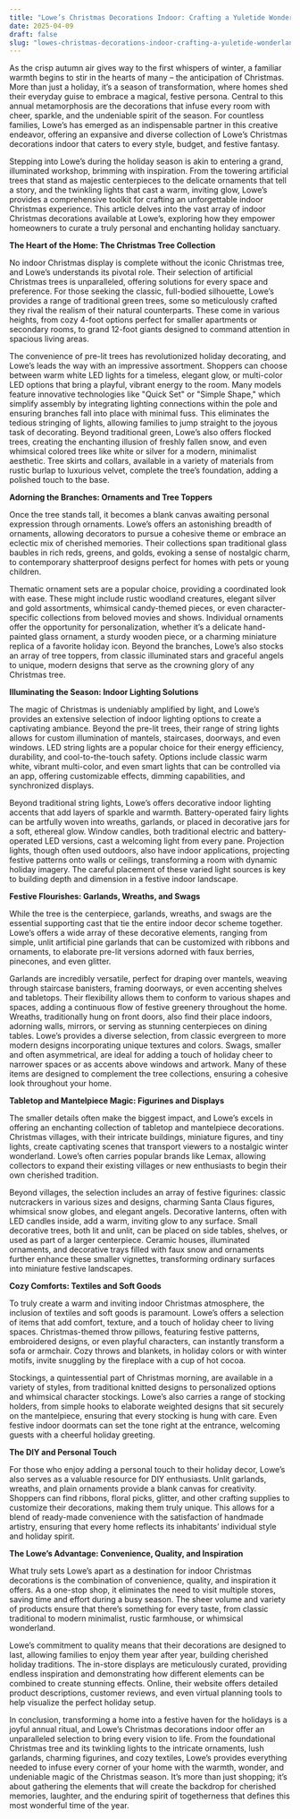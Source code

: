 ```yaml
---
title: "Lowe’s Christmas Decorations Indoor: Crafting a Yuletide Wonderland Within Your Home"
date: 2025-04-09
draft: false
slug: "lowes-christmas-decorations-indoor-crafting-a-yuletide-wonderland-within-your-home" 
---
```


As the crisp autumn air gives way to the first whispers of winter, a familiar warmth begins to stir in the hearts of many – the anticipation of Christmas. More than just a holiday, it’s a season of transformation, where homes shed their everyday guise to embrace a magical, festive persona. Central to this annual metamorphosis are the decorations that infuse every room with cheer, sparkle, and the undeniable spirit of the season. For countless families, Lowe’s has emerged as an indispensable partner in this creative endeavor, offering an expansive and diverse collection of Lowe’s Christmas decorations indoor that caters to every style, budget, and festive fantasy.

Stepping into Lowe’s during the holiday season is akin to entering a grand, illuminated workshop, brimming with inspiration. From the towering artificial trees that stand as majestic centerpieces to the delicate ornaments that tell a story, and the twinkling lights that cast a warm, inviting glow, Lowe’s provides a comprehensive toolkit for crafting an unforgettable indoor Christmas experience. This article delves into the vast array of indoor Christmas decorations available at Lowe’s, exploring how they empower homeowners to curate a truly personal and enchanting holiday sanctuary.

**The Heart of the Home: The Christmas Tree Collection**

No indoor Christmas display is complete without the iconic Christmas tree, and Lowe’s understands its pivotal role. Their selection of artificial Christmas trees is unparalleled, offering solutions for every space and preference. For those seeking the classic, full-bodied silhouette, Lowe’s provides a range of traditional green trees, some so meticulously crafted they rival the realism of their natural counterparts. These come in various heights, from cozy 4-foot options perfect for smaller apartments or secondary rooms, to grand 12-foot giants designed to command attention in spacious living areas.

The convenience of pre-lit trees has revolutionized holiday decorating, and Lowe’s leads the way with an impressive assortment. Shoppers can choose between warm white LED lights for a timeless, elegant glow, or multi-color LED options that bring a playful, vibrant energy to the room. Many models feature innovative technologies like "Quick Set" or "Simple Shape," which simplify assembly by integrating lighting connections within the pole and ensuring branches fall into place with minimal fuss. This eliminates the tedious stringing of lights, allowing families to jump straight to the joyous task of decorating. Beyond traditional green, Lowe’s also offers flocked trees, creating the enchanting illusion of freshly fallen snow, and even whimsical colored trees like white or silver for a modern, minimalist aesthetic. Tree skirts and collars, available in a variety of materials from rustic burlap to luxurious velvet, complete the tree’s foundation, adding a polished touch to the base.

**Adorning the Branches: Ornaments and Tree Toppers**

Once the tree stands tall, it becomes a blank canvas awaiting personal expression through ornaments. Lowe’s offers an astonishing breadth of ornaments, allowing decorators to pursue a cohesive theme or embrace an eclectic mix of cherished memories. Their collections span traditional glass baubles in rich reds, greens, and golds, evoking a sense of nostalgic charm, to contemporary shatterproof designs perfect for homes with pets or young children.

Thematic ornament sets are a popular choice, providing a coordinated look with ease. These might include rustic woodland creatures, elegant silver and gold assortments, whimsical candy-themed pieces, or even character-specific collections from beloved movies and shows. Individual ornaments offer the opportunity for personalization, whether it’s a delicate hand-painted glass ornament, a sturdy wooden piece, or a charming miniature replica of a favorite holiday icon. Beyond the branches, Lowe’s also stocks an array of tree toppers, from classic illuminated stars and graceful angels to unique, modern designs that serve as the crowning glory of any Christmas tree.

**Illuminating the Season: Indoor Lighting Solutions**

The magic of Christmas is undeniably amplified by light, and Lowe’s provides an extensive selection of indoor lighting options to create a captivating ambiance. Beyond the pre-lit trees, their range of string lights allows for custom illumination of mantels, staircases, doorways, and even windows. LED string lights are a popular choice for their energy efficiency, durability, and cool-to-the-touch safety. Options include classic warm white, vibrant multi-color, and even smart lights that can be controlled via an app, offering customizable effects, dimming capabilities, and synchronized displays.

Beyond traditional string lights, Lowe’s offers decorative indoor lighting accents that add layers of sparkle and warmth. Battery-operated fairy lights can be artfully woven into wreaths, garlands, or placed in decorative jars for a soft, ethereal glow. Window candles, both traditional electric and battery-operated LED versions, cast a welcoming light from every pane. Projection lights, though often used outdoors, also have indoor applications, projecting festive patterns onto walls or ceilings, transforming a room with dynamic holiday imagery. The careful placement of these varied light sources is key to building depth and dimension in a festive indoor landscape.

**Festive Flourishes: Garlands, Wreaths, and Swags**

While the tree is the centerpiece, garlands, wreaths, and swags are the essential supporting cast that tie the entire indoor decor scheme together. Lowe’s offers a wide array of these decorative elements, ranging from simple, unlit artificial pine garlands that can be customized with ribbons and ornaments, to elaborate pre-lit versions adorned with faux berries, pinecones, and even glitter.

Garlands are incredibly versatile, perfect for draping over mantels, weaving through staircase banisters, framing doorways, or even accenting shelves and tabletops. Their flexibility allows them to conform to various shapes and spaces, adding a continuous flow of festive greenery throughout the home. Wreaths, traditionally hung on front doors, also find their place indoors, adorning walls, mirrors, or serving as stunning centerpieces on dining tables. Lowe’s provides a diverse selection, from classic evergreen to more modern designs incorporating unique textures and colors. Swags, smaller and often asymmetrical, are ideal for adding a touch of holiday cheer to narrower spaces or as accents above windows and artwork. Many of these items are designed to complement the tree collections, ensuring a cohesive look throughout your home.

**Tabletop and Mantelpiece Magic: Figurines and Displays**

The smaller details often make the biggest impact, and Lowe’s excels in offering an enchanting collection of tabletop and mantelpiece decorations. Christmas villages, with their intricate buildings, miniature figures, and tiny lights, create captivating scenes that transport viewers to a nostalgic winter wonderland. Lowe’s often carries popular brands like Lemax, allowing collectors to expand their existing villages or new enthusiasts to begin their own cherished tradition.

Beyond villages, the selection includes an array of festive figurines: classic nutcrackers in various sizes and designs, charming Santa Claus figures, whimsical snow globes, and elegant angels. Decorative lanterns, often with LED candles inside, add a warm, inviting glow to any surface. Small decorative trees, both lit and unlit, can be placed on side tables, shelves, or used as part of a larger centerpiece. Ceramic houses, illuminated ornaments, and decorative trays filled with faux snow and ornaments further enhance these smaller vignettes, transforming ordinary surfaces into miniature festive landscapes.

**Cozy Comforts: Textiles and Soft Goods**

To truly create a warm and inviting indoor Christmas atmosphere, the inclusion of textiles and soft goods is paramount. Lowe’s offers a selection of items that add comfort, texture, and a touch of holiday cheer to living spaces. Christmas-themed throw pillows, featuring festive patterns, embroidered designs, or even playful characters, can instantly transform a sofa or armchair. Cozy throws and blankets, in holiday colors or with winter motifs, invite snuggling by the fireplace with a cup of hot cocoa.

Stockings, a quintessential part of Christmas morning, are available in a variety of styles, from traditional knitted designs to personalized options and whimsical character stockings. Lowe’s also carries a range of stocking holders, from simple hooks to elaborate weighted designs that sit securely on the mantelpiece, ensuring that every stocking is hung with care. Even festive indoor doormats can set the tone right at the entrance, welcoming guests with a cheerful holiday greeting.

**The DIY and Personal Touch**

For those who enjoy adding a personal touch to their holiday decor, Lowe’s also serves as a valuable resource for DIY enthusiasts. Unlit garlands, wreaths, and plain ornaments provide a blank canvas for creativity. Shoppers can find ribbons, floral picks, glitter, and other crafting supplies to customize their decorations, making them truly unique. This allows for a blend of ready-made convenience with the satisfaction of handmade artistry, ensuring that every home reflects its inhabitants’ individual style and holiday spirit.

**The Lowe’s Advantage: Convenience, Quality, and Inspiration**

What truly sets Lowe’s apart as a destination for indoor Christmas decorations is the combination of convenience, quality, and inspiration it offers. As a one-stop shop, it eliminates the need to visit multiple stores, saving time and effort during a busy season. The sheer volume and variety of products ensure that there’s something for every taste, from classic traditional to modern minimalist, rustic farmhouse, or whimsical wonderland.

Lowe’s commitment to quality means that their decorations are designed to last, allowing families to enjoy them year after year, building cherished holiday traditions. The in-store displays are meticulously curated, providing endless inspiration and demonstrating how different elements can be combined to create stunning effects. Online, their website offers detailed product descriptions, customer reviews, and even virtual planning tools to help visualize the perfect holiday setup.

In conclusion, transforming a home into a festive haven for the holidays is a joyful annual ritual, and Lowe’s Christmas decorations indoor offer an unparalleled selection to bring every vision to life. From the foundational Christmas tree and its twinkling lights to the intricate ornaments, lush garlands, charming figurines, and cozy textiles, Lowe’s provides everything needed to infuse every corner of your home with the warmth, wonder, and undeniable magic of the Christmas season. It’s more than just shopping; it’s about gathering the elements that will create the backdrop for cherished memories, laughter, and the enduring spirit of togetherness that defines this most wonderful time of the year.
